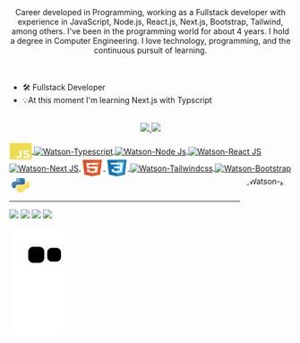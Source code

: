 <div align="center">Career developed in Programming, working as a Fullstack developer with experience in JavaScript, Node.js, React.js, Next.js, Bootstrap, Tailwind, among others. I've been in the programming world for about 4 years. I hold a degree in Computer Engineering. I love technology, programming, and the continuous pursuit of learning.</div>

<br>
<br>

- 🛠️ Fullstack Developer
- 💡At this moment I'm learning Next.js with Typscript
<br>
<div align="center">
  <a href="https://github.com/WatsonSantos">
  <img height="180em" src="https://github-readme-stats.vercel.app/api?username=WatsonSantos&show_icons=true&theme=tokyonight&include_all_commits=true&count_private=true"/>
  <img height="180em" src="https://github-readme-stats.vercel.app/api/top-langs/?username=WatsonSantos&layout=compact&langs_count=7&theme=tokyonight"/>
</div> 
<div style="display: inline_block"><br>
  <img align="center" alt="Watson-Js" height="30" width="40" src="https://raw.githubusercontent.com/devicons/devicon/master/icons/javascript/javascript-plain.svg">
  <img align="center" alt="Watson-Typescript" height="30" width="30" src="https://upload.wikimedia.org/wikipedia/commons/thumb/f/f5/Typescript.svg/64px-Typescript.svg.png">
  <img align="center" alt="Watson-Node Js" height="30" width="40" src="https://cdn.jsdelivr.net/gh/devicons/devicon/icons/nodejs/nodejs-original.svg">
    <img align="center" alt="Watson-React JS" height="30" width="40" src="https://upload.wikimedia.org/wikipedia/commons/thumb/a/a7/React-icon.svg/800px-React-icon.svg.png">
   <img align="center" alt="Watson-Next JS" height="30" width="40" src="https://cdn.sanity.io/images/3do82whm/next/4b1f008289a88f4438a1c983fb32cf1a636d9d0e-1000x667.png">
  <img align="center" alt="Watson-HTML" height="30" width="40" src="https://raw.githubusercontent.com/devicons/devicon/master/icons/html5/html5-original.svg">
  <img align="center" alt="Watson-CSS" height="30" width="40" src="https://raw.githubusercontent.com/devicons/devicon/master/icons/css3/css3-original.svg">
    <img align="center" alt="Watson-Tailwindcss" height="30" width="40" src="https://tailwindcss.com/_next/static/media/tailwindcss-mark.3c5441fc7a190fb1800d4a5c7f07ba4b1345a9c8.svg">
  <img align="center" alt="Watson-Bootstrap" height="30" width="40" src= "https://cdn.jsdelivr.net/gh/devicons/devicon/icons/bootstrap/bootstrap-original.svg">
  <img align="center" alt="Watson-Python" height="30" width="40" src="https://raw.githubusercontent.com/devicons/devicon/master/icons/python/python-original.svg">
  <img align="right" alt="Watson-pic" height="150" style="border-radius:50px;" src="https://cdn-icons-png.flaticon.com/512/1995/1995485.png">
  
</div>
<hr>
<div> 
  <a href="https://www.linkedin.com/in/watson-santos-9684111b3/" target="_blank"><img src="https://img.shields.io/badge/-LinkedIn-%230077B5?style=for-the-badge&logo=linkedin&logoColor=white" target="_blank"></a> 
   <a href="https://www.instagram.com/watson_santos1/" target="_blank"><img src="https://img.shields.io/badge/-Instagram-%23E4405F?style=for-the-badge&logo=instagram&logoColor=white" target="_blank"></a> 
  <a href = "mailto:watsontavares72@gmail.com"><img src="https://img.shields.io/badge/-Gmail-%23333?style=for-the-badge&logo=gmail&logoColor=white" target="_blank"></a>
  <a href="https://www.youtube.com/channel/UCynIbfG7g4TBZZApwXpHhPw" target="_blank"><img src="https://img.shields.io/badge/YouTube-FF0000?style=for-the-badge&logo=youtube&logoColor=white" target="_blank"></a>
  
  ![Snake animation](https://github.com/WatsonSantos/WatsonSantos/blob/output/github-contribution-grid-snake.svg)
 
</div>
